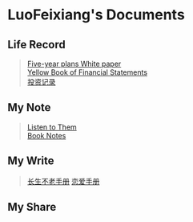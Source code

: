 # LuoFeixiang's Documents

## Life Record

> [Five-year plans White paper](docs/Fyp/)  
> [Yellow Book of Financial Statements](docs/Yfs/)    
> [投资记录](docs/invest/)   

## My Note

> [Listen to Them](docs/Ltt/)   
> [Book Notes](docs/Bns/)

## My Write

> [长生不老手册](docs/Defaulthealth/)
> [恋爱手册](docs/Lasc/)   

## My Share
